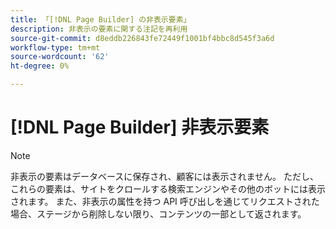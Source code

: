 ```yaml
---
title: 「[!DNL Page Builder] の非表示要素」
description: 非表示の要素に関する注記を再利用
source-git-commit: d8eddb226843fe72449f1001bf4bbc8d545f3a6d
workflow-type: tm+mt
source-wordcount: '62'
ht-degree: 0%

---
```


# [!DNL Page Builder] 非表示要素

>[!NOTE]
>
>非表示の要素はデータベースに保存され、顧客には表示されません。 ただし、これらの要素は、サイトをクロールする検索エンジンやその他のボットには表示されます。 また、非表示の属性を持つ API 呼び出しを通じてリクエストされた場合、ステージから削除しない限り、コンテンツの一部として返されます。
